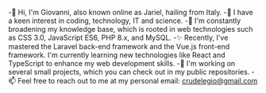-👋 Hi, I'm Giovanni, also known online as Jariel, hailing from Italy.
-👀 I have a keen interest in coding, technology, IT and science.
-🌱 I'm constantly broadening my knowledge base, which is rooted in web technologies such as CSS 3.0, JavaScript ES6, PHP 8.x, and MySQL.
-✨ Recently, I've mastered the Laravel back-end framework and the Vue.js front-end framework. I'm currently learning new technologies like React and TypeScript to enhance my web development skills.
-💞️ I'm working on several small projects, which you can check out in my public repositories.
-📫 Feel free to reach out to me at my personal email: crudelegio@gmail.com

